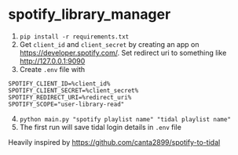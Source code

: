 # spotify_library_manager

1. `pip install -r requirements.txt`
2. Get `client_id` and `client_secret` by creating an app on https://developer.spotify.com/. Set redirect uri to something like http://127.0.0.1:9090
3. Create `.env` file with 
```
SPOTIFY_CLIENT_ID=%client_id% 
SPOTIFY_CLIENT_SECRET=%client_secret%
SPOTIFY_REDIRECT_URI=%redirect_uri%
SPOTIFY_SCOPE="user-library-read"
```

4. `python main.py "spotify playlist name" "tidal playlist name"`
5. The first run will save tidal login details in `.env` file


Heavily inspired by https://github.com/canta2899/spotify-to-tidal 
